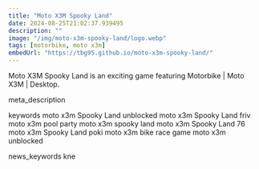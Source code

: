 ```yaml
---
title: "Moto X3M Spooky Land"
date: 2024-08-25T21:02:37.939495
description: ""
image: "/img/moto-x3m-spooky-land/logo.webp"
tags: [motorbike, moto x3m]
embedUrl: "https://tbg95.github.io/moto-x3m-spooky-land/"
---
```


Moto X3M Spooky Land is an exciting game featuring Motorbike | Moto X3M | Desktop.

meta_description



keywords
moto x3m Spooky Land unblocked moto x3m Spooky Land friv moto x3m pool party moto x3m spooky land moto x3m Spooky Land 76 moto x3m Spooky Land poki moto x3m bike race game moto x3m unblocked


news_keywords
kne
